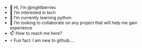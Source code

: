 - 👋 Hi, I’m @nightberries
- 👀 I’m interested in tech
- 🌱 I’m currently learning python 
- 💞️ I’m looking to collaborate on any project that will help me gain experience
- 📫 How to reach me here?
- ⚡ Fun fact: I am new to github....
  
<!---
nightberries/nightberries is a ✨ special ✨ repository because its `README.md` (this file) appears on your GitHub profile.
You can click the Preview link to take a look at your changes.
--->
